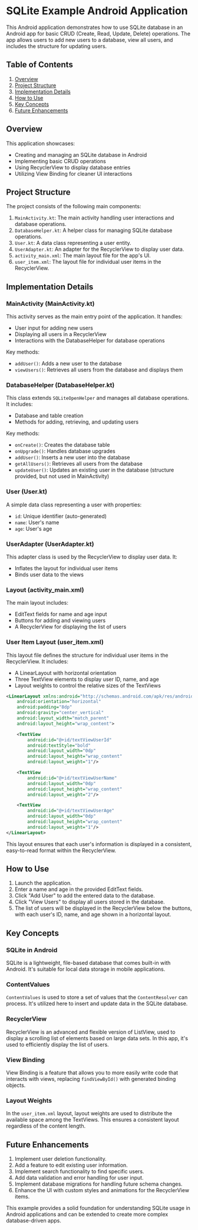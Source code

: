 # SQLite Example Android Application

This Android application demonstrates how to use SQLite database in an Android app for basic CRUD (Create, Read, Update, Delete) operations. The app allows users to add new users to a database, view all users, and includes the structure for updating users.

## Table of Contents

1. [Overview](#overview)
2. [Project Structure](#project-structure)
3. [Implementation Details](#implementation-details)
4. [How to Use](#how-to-use)
5. [Key Concepts](#key-concepts)
6. [Future Enhancements](#future-enhancements)

## Overview

This application showcases:
- Creating and managing an SQLite database in Android
- Implementing basic CRUD operations
- Using RecyclerView to display database entries
- Utilizing View Binding for cleaner UI interactions

## Project Structure

The project consists of the following main components:

1. `MainActivity.kt`: The main activity handling user interactions and database operations.
2. `DatabaseHelper.kt`: A helper class for managing SQLite database operations.
3. `User.kt`: A data class representing a user entity.
4. `UserAdapter.kt`: An adapter for the RecyclerView to display user data.
5. `activity_main.xml`: The main layout file for the app's UI.
6. `user_item.xml`: The layout file for individual user items in the RecyclerView.

## Implementation Details

### MainActivity (MainActivity.kt)

This activity serves as the main entry point of the application. It handles:
- User input for adding new users
- Displaying all users in a RecyclerView
- Interactions with the DatabaseHelper for database operations

Key methods:
- `addUser()`: Adds a new user to the database
- `viewUsers()`: Retrieves all users from the database and displays them

### DatabaseHelper (DatabaseHelper.kt)

This class extends `SQLiteOpenHelper` and manages all database operations. It includes:
- Database and table creation
- Methods for adding, retrieving, and updating users

Key methods:
- `onCreate()`: Creates the database table
- `onUpgrade()`: Handles database upgrades
- `addUser()`: Inserts a new user into the database
- `getAllUsers()`: Retrieves all users from the database
- `updateUser()`: Updates an existing user in the database (structure provided, but not used in MainActivity)

### User (User.kt)

A simple data class representing a user with properties:
- `id`: Unique identifier (auto-generated)
- `name`: User's name
- `age`: User's age

### UserAdapter (UserAdapter.kt)

This adapter class is used by the RecyclerView to display user data. It:
- Inflates the layout for individual user items
- Binds user data to the views

### Layout (activity_main.xml)

The main layout includes:
- EditText fields for name and age input
- Buttons for adding and viewing users
- A RecyclerView for displaying the list of users

### User Item Layout (user_item.xml)

This layout file defines the structure for individual user items in the RecyclerView. It includes:
- A LinearLayout with horizontal orientation
- Three TextView elements to display user ID, name, and age
- Layout weights to control the relative sizes of the TextViews

```xml
<LinearLayout xmlns:android="http://schemas.android.com/apk/res/android"
    android:orientation="horizontal"
    android:padding="8dp"
    android:gravity="center_vertical"
    android:layout_width="match_parent"
    android:layout_height="wrap_content">

    <TextView
        android:id="@+id/textViewUserId"
        android:textStyle="bold"
        android:layout_width="0dp"
        android:layout_height="wrap_content"
        android:layout_weight="1"/>

    <TextView
        android:id="@+id/textViewUserName"
        android:layout_width="0dp"
        android:layout_height="wrap_content"
        android:layout_weight="2"/>

    <TextView
        android:id="@+id/textViewUserAge"
        android:layout_width="0dp"
        android:layout_height="wrap_content"
        android:layout_weight="1"/>
</LinearLayout>
```

This layout ensures that each user's information is displayed in a consistent, easy-to-read format within the RecyclerView.

## How to Use

1. Launch the application.
2. Enter a name and age in the provided EditText fields.
3. Click "Add User" to add the entered data to the database.
4. Click "View Users" to display all users stored in the database.
5. The list of users will be displayed in the RecyclerView below the buttons, with each user's ID, name, and age shown in a horizontal layout.

## Key Concepts

### SQLite in Android

SQLite is a lightweight, file-based database that comes built-in with Android. It's suitable for local data storage in mobile applications.

### ContentValues

`ContentValues` is used to store a set of values that the `ContentResolver` can process. It's utilized here to insert and update data in the SQLite database.

### RecyclerView

RecyclerView is an advanced and flexible version of ListView, used to display a scrolling list of elements based on large data sets. In this app, it's used to efficiently display the list of users.

### View Binding

View Binding is a feature that allows you to more easily write code that interacts with views, replacing `findViewById()` with generated binding objects.

### Layout Weights

In the `user_item.xml` layout, layout weights are used to distribute the available space among the TextViews. This ensures a consistent layout regardless of the content length.

## Future Enhancements

1. Implement user deletion functionality.
2. Add a feature to edit existing user information.
3. Implement search functionality to find specific users.
4. Add data validation and error handling for user input.
5. Implement database migrations for handling future schema changes.
6. Enhance the UI with custom styles and animations for the RecyclerView items.

This example provides a solid foundation for understanding SQLite usage in Android applications and can be extended to create more complex database-driven apps.
